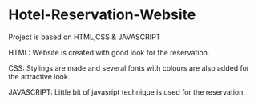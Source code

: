 # Hotel-Reservation-Website

Project is based on HTML,CSS & JAVASCRIPT

HTML:
   Website is created with good look for the reservation.

CSS:
  Stylings are made and several fonts with colours are also added for the attractive look.

JAVASCRIPT:
  Little bit of javasript technique is used for the reservation.
  
  
